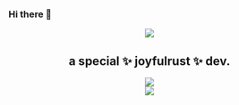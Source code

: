 ### Hi there 👋

<p align="center">
 <a href="https://github.com/joyfulrust/BigData">
  <img align="center" src="https://github-readme-stats.vercel.app/api?username=joyfulrust&show_icons=true&theme=tokyonight" />
 </a>
 <h2 align="center">a special ✨ joyfulrust ✨ dev.</h2>
</p>
<div align="center"> <img src="https://github-profile-trophy.vercel.app/?username=Walhalla-Summary&row=2&column=3&no-frame=true&margin-w=45&margin-h=30&theme=algolia" /> </div>


<!-- GitHub Activity Graph 
<div align="center"><img height="295px" src="https://activity-graph.herokuapp.com/graph?username=Walhalla-Summary&theme=react-dark&color=00ADFF&bg_color=010F2C" /></div>
[![Ashutosh's github activity graph](https://github-readme-activity-graph.cyclic.app/graph?username=Ashutosh00710)](https://github.com/ashutosh00710/github-readme-activity-graph)
-->

<div align="center">
    <img src="https://metrics.lecoq.io/Walhalla-Summary?template=classic&config.timezone=Asia%2FShanghai">
</div>

